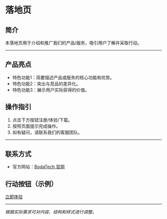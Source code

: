 # 落地页

## 简介

本落地页用于介绍和推广我们的产品/服务，吸引用户了解并采取行动。

---

## 产品亮点

- 特色功能1：简要描述产品或服务的核心功能和优势。
- 特色功能2：突出与竞品的差异化。
- 特色功能3：展示用户实际获得的价值。


<!-- 
## 用户评价

> “这里可以放一条用户的正面评价，增强说服力。”  
> —— 用户名
注释结束 -->


## 操作指引

1. 点击下方按钮注册/体验/下载。
2. 按照页面提示完成操作。
3. 如有疑问，请联系我们的客服团队。

---

## 联系方式

- 官方网站：[BodaTech 官网](https://az168999.github.io/ops)


<!--
## 暂时注释邮箱
- 客服邮箱：support@tiktok.com
注释结束 -->

<!-- 
 微信公众号暂时注释
- 微信公众号：yourwechat
注释结束 -->


## 行动按钮（示例）

[立即体验](https://az168999.github.io/ops)

---

*根据实际需求可对内容、结构和样式进行调整。*
